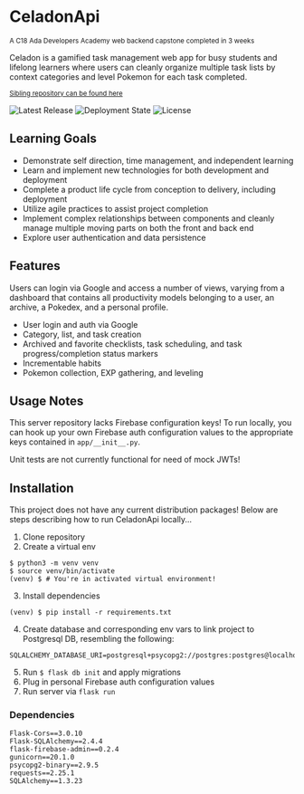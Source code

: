 # CeladonApi
<sub>A C18 Ada Developers Academy web backend capstone completed in 3 weeks</sub>

Celadon is a gamified task management web app for busy students and lifelong learners where users can cleanly organize multiple task lists by context categories and level Pokemon for each task completed.

<sub>[Sibling repository can be found here](https://github.com/yaelso/celadon-client)</sub>

![Latest Release](https://img.shields.io/github/v/release/yaelso/CeladonApi)  ![Deployment State](https://img.shields.io/github/deployments/yaelso/CeladonApi/celadon-api)  ![License](https://img.shields.io/github/license/yaelso/CeladonApi)

## Learning Goals
- Demonstrate self direction, time management, and independent learning
- Learn and implement new technologies for both development and deployment
- Complete a product life cycle from conception to delivery, including deployment
- Utilize agile practices to assist project completion
- Implement complex relationships between components and cleanly manage multiple moving parts on both the front and back end
- Explore user authentication and data persistence

## Features
Users can login via Google and access a number of views, varying from a dashboard that contains all productivity models belonging to a user, an archive, a Pokedex, and a personal profile.

- User login and auth via Google
- Category, list, and task creation
- Archived and favorite checklists, task scheduling, and task progress/completion status markers
- Incrementable habits
- Pokemon collection, EXP gathering, and leveling

## Usage Notes
This server repository lacks Firebase configuration keys! To run locally, you can hook up your own Firebase auth configuration values to the appropriate keys contained in `app/__init__.py`. 

Unit tests are not currently functional for need of mock JWTs!

## Installation
This project does not have any current distribution packages! Below are steps describing how to run CeladonApi locally...

1. Clone repository
2. Create a virtual env
```
$ python3 -m venv venv
$ source venv/bin/activate
(venv) $ # You're in activated virtual environment!
```
3. Install dependencies
```
(venv) $ pip install -r requirements.txt
```
4. Create database and corresponding env vars to link project to Postgresql DB, resembling the following:
```
SQLALCHEMY_DATABASE_URI=postgresql+psycopg2://postgres:postgres@localhost:5432/celadon_api_development
```
5. Run `$ flask db init` and apply migrations
6. Plug in personal Firebase auth configuration values
7. Run server via `flask run`

### Dependencies
```
Flask-Cors==3.0.10
Flask-SQLAlchemy==2.4.4
flask-firebase-admin==0.2.4
gunicorn==20.1.0
psycopg2-binary==2.9.5
requests==2.25.1
SQLAlchemy==1.3.23
```
